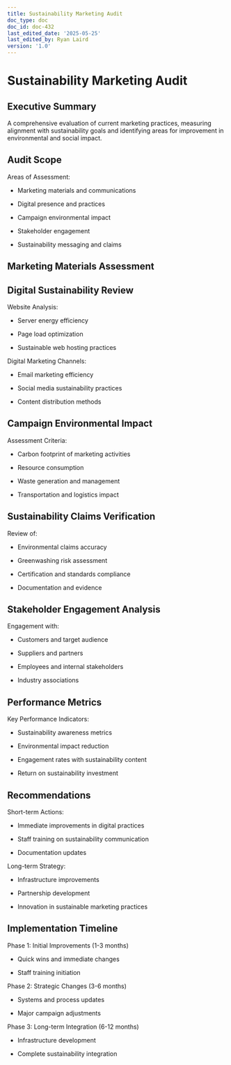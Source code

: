 ```yaml
---
title: Sustainability Marketing Audit
doc_type: doc
doc_id: doc-432
last_edited_date: '2025-05-25'
last_edited_by: Ryan Laird
version: '1.0'
---
```


# Sustainability Marketing Audit

## Executive Summary

A comprehensive evaluation of current marketing practices, measuring alignment with sustainability goals and identifying areas for improvement in environmental and social impact.

## Audit Scope

Areas of Assessment:

- Marketing materials and communications

- Digital presence and practices

- Campaign environmental impact

- Stakeholder engagement

- Sustainability messaging and claims

## Marketing Materials Assessment

<!-- Unsupported block type: table -->

## Digital Sustainability Review

Website Analysis:

- Server energy efficiency

- Page load optimization

- Sustainable web hosting practices

Digital Marketing Channels:

- Email marketing efficiency

- Social media sustainability practices

- Content distribution methods

## Campaign Environmental Impact

Assessment Criteria:

- Carbon footprint of marketing activities

- Resource consumption

- Waste generation and management

- Transportation and logistics impact

## Sustainability Claims Verification

Review of:

- Environmental claims accuracy

- Greenwashing risk assessment

- Certification and standards compliance

- Documentation and evidence

## Stakeholder Engagement Analysis

Engagement with:

- Customers and target audience

- Suppliers and partners

- Employees and internal stakeholders

- Industry associations

## Performance Metrics

Key Performance Indicators:

- Sustainability awareness metrics

- Environmental impact reduction

- Engagement rates with sustainability content

- Return on sustainability investment

## Recommendations

Short-term Actions:

- Immediate improvements in digital practices

- Staff training on sustainability communication

- Documentation updates

Long-term Strategy:

- Infrastructure improvements

- Partnership development

- Innovation in sustainable marketing practices

## Implementation Timeline

Phase 1: Initial Improvements (1-3 months)

- Quick wins and immediate changes

- Staff training initiation

Phase 2: Strategic Changes (3-6 months)

- Systems and process updates

- Major campaign adjustments

Phase 3: Long-term Integration (6-12 months)

- Infrastructure development

- Complete sustainability integration
